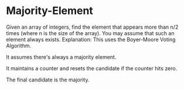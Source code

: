 # Majority-Element
Given an array of integers, find the element that appears more than n/2 times (where n is the size of the array). You may assume that such an element always exists.
Explanation:
This uses the Boyer-Moore Voting Algorithm.

It assumes there's always a majority element.

It maintains a counter and resets the candidate if the counter hits zero.

The final candidate is the majority.
